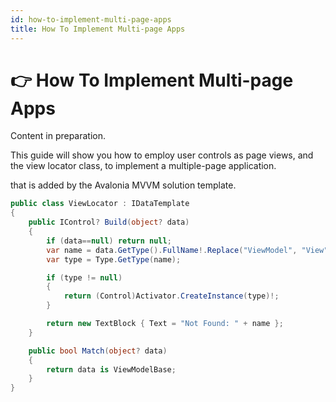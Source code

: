 ```yaml
---
id: how-to-implement-multi-page-apps
title: How To Implement Multi-page Apps
---
```



# 👉 How To Implement Multi-page Apps

Content in preparation.

This guide will show you how to employ user controls as page views, and the view locator class, to implement a multiple-page application.



that is added by the Avalonia MVVM solution template.&#x20;

```csharp
public class ViewLocator : IDataTemplate
{
    public IControl? Build(object? data)
    {
        if (data==null) return null;
        var name = data.GetType().FullName!.Replace("ViewModel", "View");
        var type = Type.GetType(name);

        if (type != null)
        {
            return (Control)Activator.CreateInstance(type)!;
        }

        return new TextBlock { Text = "Not Found: " + name };
    }

    public bool Match(object? data)
    {
        return data is ViewModelBase;
    }
}
```
